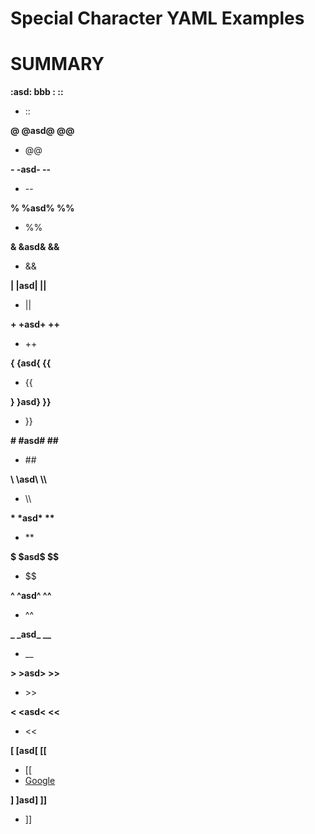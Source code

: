 # Special Character YAML Examples


# SUMMARY
**:asd: bbb : ::**  
* ::

**@ @asd@ @@**  
* @@

**- -asd- --**  
* --

**% %asd% %%**  
* %%

**& &asd& &&**  
* &&

**| |asd| ||**  
* ||

**+ +asd+ ++**  
* ++

**{ {asd{ {{**  
* {{

**} }asd} }}**  
* }}

**\# \#asd\# \#\#**  
* \#\#

**\\ \\asd\\ \\\\**  
* \\\\

**\* \*asd\* \*\***  
* \*\*

**\$ \$asd\$ \$\$**  
* \$\$

**\^ \^asd\^ \^\^**  
* \^\^

**\_ \_asd\_ \_\_**  
* \_\_

**&gt; &gt;asd&gt; &gt;&gt;**  
* &gt;&gt;

**&lt; &lt;asd&lt; &lt;&lt;**  
* &lt;&lt;

**\[ \[asd\[ \[\[**  
* \[\[
* [Google](https://www.google.com)

**\] \]asd\] \]\]**  
* \]\]

